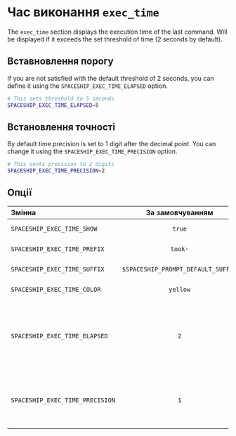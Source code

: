 # Час виконання `exec_time`

The `exec_time` section displays the execution time of the last command. Will be displayed if it exceeds the set threshold of time (2 seconds by default).

## Вставновлення порогу

If you are not satisfied with the default threshold of 2 seconds, you can define it using the `SPACESHIP_EXEC_TIME_ELAPSED` option.

```zsh title=".zshrc"
# This sets threshold to 5 seconds
SPACESHIP_EXEC_TIME_ELAPSED=5
```

## Встановлення точності

By default time precision is set to 1 digit after the decimal point. You can change it using the `SPACESHIP_EXEC_TIME_PRECISION` option.

```zsh title=".zshrc"
# This sents precision to 2 digits
SPACESHIP_EXEC_TIME_PRECISION=2
```

## Опції

| Змінна                          |          За замовчуванням          | Пояснення                                                        |
|:------------------------------- |:----------------------------------:| ---------------------------------------------------------------- |
| `SPACESHIP_EXEC_TIME_SHOW`      |               `true`               | Показати секцію                                                  |
| `SPACESHIP_EXEC_TIME_PREFIX`    |              `took·`               | Префікс секції                                                   |
| `SPACESHIP_EXEC_TIME_SUFFIX`    | `$SPACESHIP_PROMPT_DEFAULT_SUFFIX` | Суфікс секції                                                    |
| `SPACESHIP_EXEC_TIME_COLOR`     |              `yellow`              | Колір секції                                                     |
| `SPACESHIP_EXEC_TIME_ELAPSED`   |                `2`                 | The minimum number of seconds for showing execution time section |
| `SPACESHIP_EXEC_TIME_PRECISION` |                `1`                 | Number of digits to use in the fractional part of the time value |
